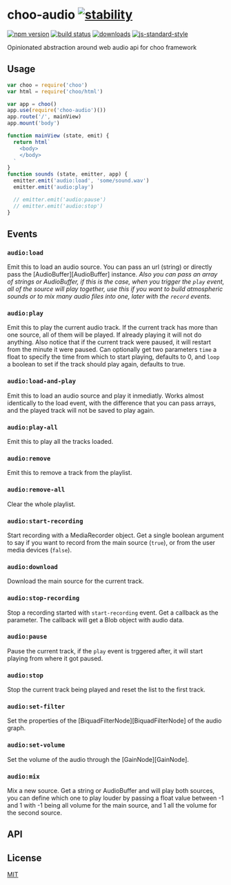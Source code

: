 # choo-audio [![stability][0]][1]
[![npm version][2]][3] [![build status][4]][5]
[![downloads][8]][9] [![js-standard-style][10]][11]

Opinionated abstraction around web audio api for choo framework

## Usage

```js
var choo = require('choo')
var html = require('choo/html')

var app = choo()
app.use(require('choo-audio')())
app.route('/', mainView)
app.mount('body')

function mainView (state, emit) {
  return html`
    <body>
    </body>
  `
}
function sounds (state, emitter, app) {
  emitter.emit('audio:load', 'some/sound.wav')
  emitter.emit('audio:play')

  // emitter.emit('audio:pause')
  // emitter.emit('audio:stop')
}
```

## Events
### `audio:load`
Emit this to load an audio source. You can pass an url (string) or directly pass 
the [AudioBuffer][AudioBuffer] instance. _Also you can pass an array of strings 
or AudioBuffer, if this is the case, when you trigger the `play` event, all of 
the source will play together, use this if you want to build atmospheric sounds or 
to mix many audio files into one, later with the `record` events._

### `audio:play`
Emit this to play the current audio track. If the current track has more than 
one source, all of them will be played. If already playing it will not do anything. 
Also notice that if the current track were paused, it will restart from the minute 
it were paused. Can optionally get two parameters `time` a float to specify the 
time from which to start playing, defaults to 0, and `loop` a boolean to set if 
the track should play again, defaults to true.

### `audio:load-and-play`
Emit this to load an audio source and play it inmediatly. Works almost identically 
to the load event, with the difference that you can pass arrays, and the played 
track will not be saved to play again.

### `audio:play-all`
Emit this to play all the tracks loaded.

### `audio:remove`
Emit this to remove a track from the playlist.

### `audio:remove-all`
Clear the whole playlist.

### `audio:start-recording`
Start recording with a MediaRecorder object. Get a single boolean argument to say 
if you want to record from the main source (`true`), or from the user media devices 
(`false`).

### `audio:download`
Download the main source for the current track.

### `audio:stop-recording`
Stop a recording started with `start-recording` event. Get a callback as the 
parameter. The callback will get a Blob object with audio data.

### `audio:pause`
Pause the current track,   if the `play` event is trggered after, it will start 
playing from where it got paused.

### `audio:stop`
Stop the current track being played and reset the list to the first track.

### `audio:set-filter`
Set the properties of the [BiquadFilterNode][BiquadFilterNode] of the audio graph.

### `audio:set-volume`
Set the volume of the audio through the [GainNode][GainNode].

### `audio:mix`
Mix a new source. Get a string or AudioBuffer and will play both sources, you can 
define which one to play louder by passing a float value between -1 and 1 with -1 
being all volume for the main source, and 1 all the volume for the second source.

## API

## License
[MIT](/LICENSE)

[0]: https://img.shields.io/badge/stability-experimental-orange.svg?style=flat-square
[1]: https://nodejs.org/api/documentation.html#documentation_stability_index
[2]: https://img.shields.io/npm/v/choo-audio.svg?style=flat-square
[3]: https://npmjs.org/package/choo-audio
[4]: https://img.shields.io/travis/YerkoPalma/choo-audio/master.svg?style=flat-square
[5]: https://travis-ci.org/YerkoPalma/choo-audio
[6]: https://img.shields.io/codecov/c/github/YerkoPalma/choo-audio/master.svg?style=flat-square
[7]: https://codecov.io/github/YerkoPalma/choo-audio
[8]: http://img.shields.io/npm/dm/choo-audio.svg?style=flat-square
[9]: https://npmjs.org/package/choo-audio
[10]: https://img.shields.io/badge/code%20style-standard-brightgreen.svg?style=flat-square
[11]: https://github.com/feross/standard